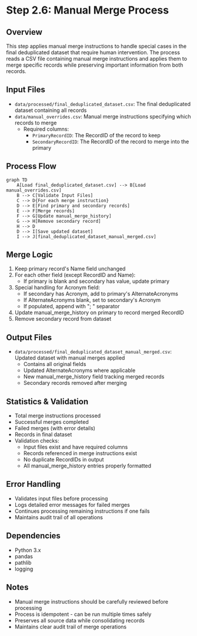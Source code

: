 # Step 2.6: Manual Merge Process

## Overview
This step applies manual merge instructions to handle special cases in the final deduplicated dataset that require human intervention. The process reads a CSV file containing manual merge instructions and applies them to merge specific records while preserving important information from both records.

## Input Files
- `data/processed/final_deduplicated_dataset.csv`: The final deduplicated dataset containing all records
- `data/manual_overrides.csv`: Manual merge instructions specifying which records to merge
  - Required columns:
    - `PrimaryRecordID`: The RecordID of the record to keep
    - `SecondaryRecordID`: The RecordID of the record to merge into the primary

## Process Flow

```mermaid
graph TD
    A[Load final_deduplicated_dataset.csv] --> B[Load manual_overrides.csv]
    B --> C[Validate Input Files]
    C --> D{For each merge instruction}
    D --> E[Find primary and secondary records]
    E --> F[Merge records]
    F --> G[Update manual_merge_history]
    G --> H[Remove secondary record]
    H --> D
    D --> I[Save updated dataset]
    I --> J[final_deduplicated_dataset_manual_merged.csv]
```

## Merge Logic
1. Keep primary record's Name field unchanged
2. For each other field (except RecordID and Name):
   - If primary is blank and secondary has value, update primary
3. Special handling for Acronym field:
   - If secondary has Acronym, add to primary's AlternateAcronyms
   - If AlternateAcronyms blank, set to secondary's Acronym
   - If populated, append with "; " separator
4. Update manual_merge_history on primary to record merged RecordID
5. Remove secondary record from dataset

## Output Files
- `data/processed/final_deduplicated_dataset_manual_merged.csv`: Updated dataset with manual merges applied
  - Contains all original fields
  - Updated AlternateAcronyms where applicable
  - New manual_merge_history field tracking merged records
  - Secondary records removed after merging

## Statistics & Validation
- Total merge instructions processed
- Successful merges completed
- Failed merges (with error details)
- Records in final dataset
- Validation checks:
  - Input files exist and have required columns
  - Records referenced in merge instructions exist
  - No duplicate RecordIDs in output
  - All manual_merge_history entries properly formatted

## Error Handling
- Validates input files before processing
- Logs detailed error messages for failed merges
- Continues processing remaining instructions if one fails
- Maintains audit trail of all operations

## Dependencies
- Python 3.x
- pandas
- pathlib
- logging

## Notes
- Manual merge instructions should be carefully reviewed before processing
- Process is idempotent - can be run multiple times safely
- Preserves all source data while consolidating records
- Maintains clear audit trail of merge operations 